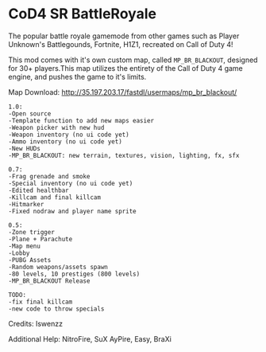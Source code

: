 # CoD4 SR BattleRoyale

The popular battle royale gamemode from other games such as Player Unknown's Battlegounds, Fortnite, H1Z1, recreated on Call of Duty 4!

This mod comes with it's own custom map, called ``MP_BR_BLACKOUT``, designed for 30+ players.This map utilizes the entirety of the Call of Duty 4 game engine, and pushes the game to it's limits.

Map Download: http://35.197.203.17/fastdl/usermaps/mp_br_blackout/

```
1.0:
-Open source
-Template function to add new maps easier
-Weapon picker with new hud
-Weapon inventory (no ui code yet)
-Ammo inventory (no ui code yet)
-New HUDs
-MP_BR_BLACKOUT: new terrain, textures, vision, lighting, fx, sfx

0.7:
-Frag grenade and smoke
-Special inventory (no ui code yet)
-Edited healthbar
-Killcam and final killcam
-Hitmarker
-Fixed nodraw and player name sprite

0.5:
-Zone trigger
-Plane + Parachute
-Map menu
-Lobby
-PUBG Assets
-Random weapons/assets spawn
-80 levels, 10 prestiges (800 levels)
-MP_BR_BLACKOUT Release
```


```
TODO:
-fix final killcam
-new code to throw specials
```


Credits: Iswenzz

Additional Help: NitroFire, SuX AyPire, Easy, BraXi
